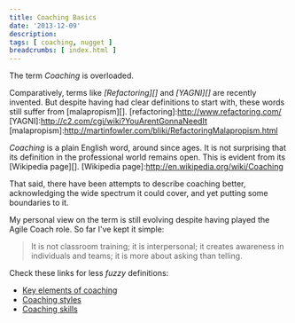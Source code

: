 ```yaml
---
title: Coaching Basics
date: '2013-12-09'
description:
tags: [ coaching, nugget ]
breadcrumbs: [ index.html ]
---
```


The term *Coaching* is overloaded.

Comparatively, terms like *[Refactoring][]* and *[YAGNI][]* are recently invented. But despite having had clear definitions to start with, these words still suffer from [malapropism][].
[refactoring]:http://www.refactoring.com/
[YAGNI]:http://c2.com/cgi/wiki?YouArentGonnaNeedIt
[malapropism]:http://martinfowler.com/bliki/RefactoringMalapropism.html

*Coaching* is a plain English word, around since ages. It is not surprising that its definition in the professional world remains open. This is evident from its [Wikipedia page][].
[Wikipedia page]:http://en.wikipedia.org/wiki/Coaching

That said, there have been attempts to describe coaching better, acknowledging the wide spectrum it could cover, and yet putting some boundaries to it.

My personal view on the term is still evolving despite having played the Agile Coach role. So far I've kept it simple:
> It is not classroom training; it is interpersonal; it creates awareness in individuals and teams; it is more about asking than telling.

Check these links for less *fuzzy* definitions:

* [Key elements of coaching](http://www.abdn.ac.uk/mgtskills/people/people2/people2-4/)
* [Coaching styles](http://tle.tafevc.com.au/toolbox/file/44cc9067-a0f9-5e24-d9c7-67a5678d4aa9/1/10_04a.zip/toolbox/resources/res1050/res1050.htm)
* [Coaching skills](https://www.coachville.com/home/html/coaching_basics)
